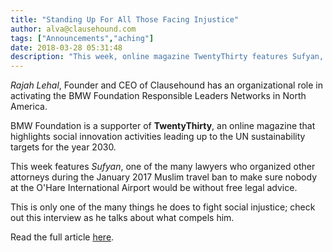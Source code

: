 ```yaml
---
title: "Standing Up For All Those Facing Injustice"
author: alva@clausehound.com
tags: ["Announcements","aching"]
date: 2018-03-28 05:31:48
description: "This week, online magazine TwentyThirty features Sufyan, one of the many lawyers who organized other attorneys during the January 2017 Muslim travel ban to make sure nobody at the O'Hare International Airport would be without free legal advice."
---
```




*Rajah Lehal*, Founder and CEO of Clausehound has an organizational role in activating the BMW Foundation Responsible Leaders Networks in North America.

BMW Foundation is a supporter of **TwentyThirty**, an online magazine that highlights social innovation activities leading up to the UN sustainability targets for the year 2030.

This week features *Sufyan*, one of the many lawyers who organized other attorneys during the January 2017 Muslim travel ban to make sure nobody at the O'Hare International Airport would be without free legal advice.

This is only one of the many things he does to fight social injustice; check out this interview as he talks about what compels him.

Read the full article [here](http://twentythirty.com/standing-up-facing-injustice/).
